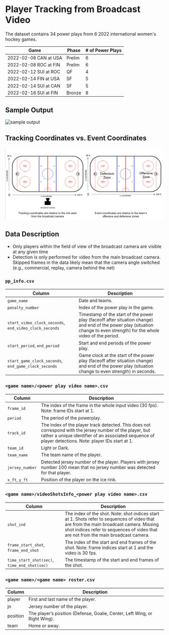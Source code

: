 # Player Tracking from Broadcast Video

The dataset contains 34 power plays from 6 2022 international women's hockey games.

| **Game**              | **Phase** | **# of Power Plays** |
|-----------------------|-----------|----------------------|
| 2022-02-08 CAN at USA | Prelim    | 6                    |
| 2022-02-08 ROC at FIN | Prelim    | 6                    |
| 2022-02-12 SUI at ROC | QF        | 4                    |
| 2022-02-14 FIN at USA | SF        | 5                    |
| 2022-02-14 SUI at CAN | SF        | 5                    |
| 2022-02-16 SUI at FIN | Bronze    | 8                    |


## Sample Output

![sample output](sample_video.gif)

## Tracking Coordinates vs. Event Coordinates

![tracking vs. event coords](tracking_event_coords.png)

## Data Description

- Only players within the field of view of the broadcast camera are visible at any given time
- Detection is only performed for video from the main broadcast camera. Skipped frames in the data likely mean that the camera angle switched (e.g., commercial, replay, camera behind the net)

### `pp_info.csv`

| **Column**                                         | **Description**                                                                                                                                                            |
|----------------------------------------------------|----------------------------------------------------------------------------------------------------------------------------------------------------------------------------|
| `game_name`                                          | Date and teams.                                                                                                                                                            |
| `penalty_number`                                     | Index of the power play in the game.                                                                                                                                       |
| `start_video_clock_seconds`, `end_video_clock_seconds` | Timestamp of the start of the power play (faceoff after situation change) and end of the power play (situation change to even strength) for the whole video of the period. |
| `start_period`, `end_period`                          | Start and end periods of the power play.                                                                                                                                   |
| `start_game_clock_seconds`, `end_game_clock_seconds`   | Game clock at the start of the power play (faceoff after situation change) and end of the power play (situation change to even strength) in seconds.                       |

### `<game name>/<power play video name>.csv`

| **Column**    | **Description**                                                                                                                                                                                                    |
|---------------|--------------------------------------------------------------------------------------------------------------------------------------------------------------------------------------------------------------------|
| `frame_id`      | The index of the frame in the whole input video (30 fps). Note: frame IDs start at 1.                                                                                                                              |
| `period`        | The period of the powerplay.                                                                                                                                                                                       |
| `track_id`      | The index of the player track detected. This does not correspond with the jersey number of the player, but rather a unique identifier of an associated sequence of player detections. Note: player IDs start at 1. |
| `team_id`       | Light or Dark.                                                                                                                                                                                                     |
| `team_name`     | The team name of the player.                                                                                                                                                                                       |
| `jersey_number` | Detected jersey number of the player. Players with jersey number 100 mean that no jersey number was detected for that player.                                                                                      |
| `x_ft`, `y_ft`    | Position of the player on the ice rink.                                                                                                                                                                            |

### `<game name>/videoShotsInfo_<power play video name>.csv`

| **Column**                               | **Description**                                                                                                                                                                                                                |
|------------------------------------------|--------------------------------------------------------------------------------------------------------------------------------------------------------------------------------------------------------------------------------|
| `shot_ind`                                 | The index of the shot. Note: shot indices start at 1. Shots refer to sequences of video that are from the main broadcast camera. Missing shot indices refer to sequences of video that are not from the main broadcast camera. |
| `frame_start_shot`, `frame_end_shot`         | The index of the start and end frames of the shot. Note: frame indices start at 1 and the video is 30 fps.                                                                                                                     |
| `time_start_shot(sec)`, `time_end_shot(sec)` | The timestamp of the start and end frames of the shot.                                                                                                                                                                         |

### `<game name>/<game name> roster.csv`

| **Column** | **Description**                                                            |
|------------|----------------------------------------------------------------------------|
| player     | First and last name of the player.                                         |
| jn         | Jersey number of the player.                                               |
| position   | The player’s position (Defense, Goalie, Center, Left Wing, or Right Wing). |
| team       | Home or away.                                                              |

